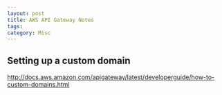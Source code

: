 ```yaml
---
layout: post
title: AWS API Gateway Notes
tags: 
category: Misc
---
```


## Setting up a custom domain

http://docs.aws.amazon.com/apigateway/latest/developerguide/how-to-custom-domains.html

